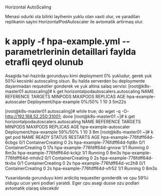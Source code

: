 Horizontal AutoScaling

Menasi odurki ola bilirki layihenin yuklu olan vaxti olur, ve yaradilan replikanin sayini HorizontalPodAutoscaler ile avtomatik artirmaq olur.
# k apply -f hpa-example.yml  --  parametrlerinin detaillari faylda etrafli qeyd olunub

Asagida hal-hazirda gorunduyu kimi deployment 0% yukludur, gerek yuk 50%i kecsinki autoscaling olsun. Bu halda serverden bu deploymente dayanmadan requestler gonderek ve yuk altina salaq servisi:
[root@k8s-master01 autoscaling]# k get horizontalpodautoscalers.autoscaling 
NAME                     REFERENCE                TARGETS   MINPODS   MAXPODS   REPLICAS   AGE
hpa-example-autoscaler   Deployment/hpa-example   0%/50%    1         10        3          5m22s

[root@k8s-master01 autoscaling]# while true; do wget -q -O- http://192.168.52.250:31001; done
[root@k8s-master01 ~]# k get horizontalpodautoscalers.autoscaling
NAME                     REFERENCE                TARGETS   MINPODS   MAXPODS   REPLICAS   AGE
hpa-example-autoscaler   Deployment/hpa-example   59%/50%   1         10        3          8m
[root@k8s-master01 ~]# k get pod
NAME                           READY   STATUS              RESTARTS   AGE
hpa-example-776fdff64d-6cbgs   0/1     ContainerCreating   0          2s
hpa-example-776fdff64d-fqt8n   0/1     ContainerCreating   0          17s
hpa-example-776fdff64d-gnnxw   1/1     Running             0          8m3s
hpa-example-776fdff64d-kckjz   1/1     Running             0          8m3s
hpa-example-776fdff64d-mhdv2   0/1     ContainerCreating   0          2s
hpa-example-776fdff64d-tkvbx   0/1     ContainerCreating   0          2s
hpa-example-776fdff64d-vc2h8   0/1     ContainerCreating   0          2s
hpa-example-776fdff64d-vfr52   1/1     Running             0          8m3s

Yuxaridanda gorunduyu kimi ardicilq requestler gonderdik ve cpu 59%i oldugu ucun yeni podlari yaratdi. Eger cpu asagi dusse ozu podlari avtomatik olaraq silecekdir